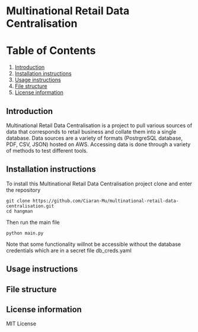 # Multinational Retail Data Centralisation

# Table of Contents
1. [Introduction](#introduction)
1. [Installation instructions](#installation-instructions)
1. [Usage instructions](#usage-instructions)
1. [File structure](#file-structure)
1. [License information](#license-information)

## Introduction

Multinational Retail Data Centralisation is a project to pull various sources of data that corresponds to retail business and collate them into a single database.
Data sources are a variety of formats (PostrgreSQL database, PDF, CSV, JSON) hosted on AWS. Accessing data is done through a variety of methods to test different tools.

## Installation instructions

To install this Multinational Retail Data Centralisation project clone and enter the repository
```
git clone https://github.com/Ciaran-Mu/multinational-retail-data-centralisation.git
cd hangman
```
Then run the main file
```
python main.py
```
Note that some functionality willnot be accessible without the database credentials which are in a secret file db_creds.yaml

## Usage instructions



## File structure



## License information

MIT License